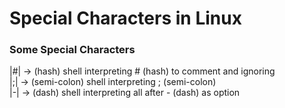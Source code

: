 # Special Characters in Linux

### Some Special Characters      

|#|  ->  (hash) shell interpreting # (hash) to comment and ignoring     
|;|  ->  (semi-colon) shell interpreting ; (semi-colon)      
|-|  ->  (dash) shell interpreting all after - (dash) as option     





